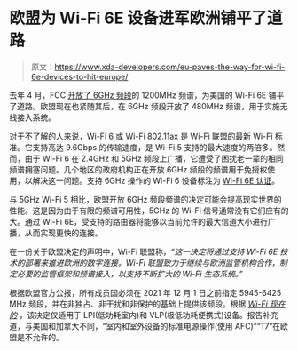 # 欧盟为 Wi-Fi 6E 设备进军欧洲铺平了道路

> 原文：<https://www.xda-developers.com/eu-paves-the-way-for-wi-fi-6e-devices-to-hit-europe/>

去年 4 月，FCC [开放了 6GHz 频段](https://www.xda-developers.com/fcc-opens-1200mhz-spectrum-6ghz-band-wi-fi-6e/)的 1200MHz 频谱，为美国的 Wi-Fi 6E 铺平了道路。欧盟现在也紧随其后，在 6GHz 频段开放了 480MHz 频谱，用于实施无线接入系统。

对于不了解的人来说，Wi-Fi 6 或 Wi-Fi 802.11ax 是 Wi-Fi 联盟的最新 Wi-Fi 标准。它支持高达 9.6Gbps 的传输速度，是 Wi-Fi 5 支持的最大速度的两倍多。然而，由于 Wi-Fi 6 在 2.4GHz 和 5GHz 频段上广播，它遭受了困扰老一辈的相同频谱拥塞问题。几个地区的政府机构正在开放 6GHz 频段的频谱用于免授权使用，以解决这一问题。支持 6GHz 操作的 Wi-Fi 6 设备标注为 [Wi-Fi 6E 认证](https://www.wi-fi.org/news-events/newsroom/wi-fi-alliance-brings-wi-fi-6-into-6-ghz)。

与 5GHz Wi-Fi 5 相比，欧盟开放 6GHz 频段频谱的决定可能会提高现实世界的性能。这是因为由于有限的频谱可用性，5GHz 的 Wi-Fi 信号通常没有它们应有的大。通过 Wi-Fi 6E，受支持的路由器将能够以当前允许的最大信道大小进行广播，从而实现更快的连接。

在一份关于欧盟决定的声明中，Wi-Fi 联盟称，*“这一决定将通过支持 Wi-Fi 6E 技术的部署来推进欧洲的数字连接。Wi-Fi 联盟致力于继续与欧洲监管机构合作，制定必要的监管框架和频谱接入，以支持不断扩大的 Wi-Fi 生态系统。”*

根据欧盟官方公报，所有成员国必须在 2021 年 12 月 1 日之前指定 5945-6425 MHz 频段，并在非独占、非干扰和非保护的基础上提供该频段。根据 [*Wi-Fi 现在的*](https://wifinowglobal.com/news-blog/its-official-eu-releases-480-mhz-of-6-ghz-spectrum-to-wi-fi-finally/) ，该决定仅适用于 LPI(低功耗室内)和 VLP(极低功耗便携式)设备。报告补充道，与美国和加拿大不同，“室内和室外设备的标准电源操作(使用 AFC)”“T7”在欧盟是不允许的。